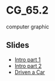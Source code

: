# CG_65.2 
computer graphic

## Slides
- [Intro part 1](https://docs.google.com/presentation/d/1aAvieISIUfovKy74cXEenC02si5INoar_hyhcrdFVYM/edit?usp=sharing)
- [Intro part 2](https://docs.google.com/presentation/d/1v1dBChkp_Im-xKkhokCIA8KKDN85qYNukArozBucVrQ/edit?usp=sharing)
- [Driven a Car](https://docs.google.com/presentation/d/1koYHfbWOgdEWP0TI8AoZaBnWtHOAD2nNVqAjGFNtnAo/edit?usp=sharing)
